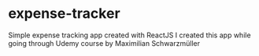 # expense-tracker
Simple expense tracking app created with ReactJS
I created this app while going through Udemy course by Maximilian Schwarzmüller
